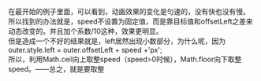 在最开始的例子里面，可以看到，动画效果的变化是匀速的，没有快也没有慢。
<br>
所以找到的办法就是，speed不设置为固定值，而是靠目标值和offsetLeft之差来动态改变的。并且加个系数/10这种，效果更明显。<br>
但是造成一个不好的结果就是，left居然出现小数部分，为什么呢，因为 outer.style.left = outer.offsetLeft + speed +'px';<br>
所以，利用Math.ceil向上取整speed（speed>0时候），Math.floor向下取整speed。——总之，就是要取整
